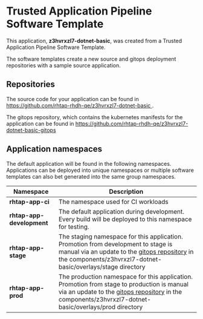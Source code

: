 # Trusted Application Pipeline Software Template

This application, **z3hvrxzl7-dotnet-basic**, was created from a Trusted Application Pipeline Software Template.

The software templates create a new source and gitops deployment repositories with a sample source application. 

## Repositories

The source code for your application can be found in [https://github.com/rhtap-rhdh-qe/z3hvrxzl7-dotnet-basic ](https://github.com/rhtap-rhdh-qe/z3hvrxzl7-dotnet-basic ).
 
The gitops repository, which contains the kubernetes manifests for the application can be found in 
[https://github.com/rhtap-rhdh-qe/z3hvrxzl7-dotnet-basic-gitops ](https://github.com/rhtap-rhdh-qe/z3hvrxzl7-dotnet-basic-gitops ) 

## Application namespaces 

The default application will be found in the following namespaces. Applications can be deployed into unique namespaces or multiple software templates can also bet generated into the same group namespaces.  

|  Namespace   |  Description   |  
| -------- | -------- |
| **rhtap-app-ci** | The namespace used for CI workloads |
| **rhtap-app-development** | The default application during development. Every build will be deployed to this namespace for testing. |
| **rhtap-app-stage** | The staging namespace for this application. Promotion from development to stage is manual via an update to the [gitops repository](https://github.com/rhtap-rhdh-qe/z3hvrxzl7-dotnet-basic-gitops ) in the components/z3hvrxzl7-dotnet-basic/overlays/stage directory |
| **rhtap-app-prod** | The production namespace for this application. Promotion from stage to production is manual via an update to the [gitops repository](https://github.com/rhtap-rhdh-qe/z3hvrxzl7-dotnet-basic-gitops ) in the components/z3hvrxzl7-dotnet-basic/overlays/prod directory |